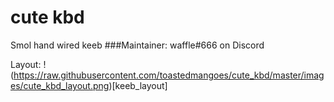 # cute kbd
Smol hand wired keeb
###Maintainer: waffle#666 on Discord

Layout: 
!(https://raw.githubusercontent.com/toastedmangoes/cute_kbd/master/images/cute_kbd_layout.png)[keeb_layout]
